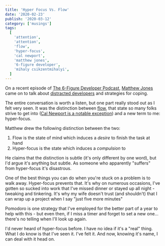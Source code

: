 ```yaml
---
title: 'Hyper Focus Vs. Flow'
date: '2020-02-23'
publish: '2020-03-12'
category: ['musings']
tags:
  [
    'attention',
    'attention',
    'flow',
    'hyper-focus',
    'cal newport',
    'matthew jones',
    '6-figure developer',
    'mihaly csikzentmihalyi',
  ]
---
```


On a recent episode of [The 6-Figure Developer Podcast](https://6figuredev.com/), [Matthew Jones](https://exceptionnotfound.net/) came on to talk about [distracted developers](https://6figuredev.com/podcast/episode-131-distracted-developer-with-matthew-jones/) and strategies for coping.

The entire conversation is worth a listen, but one part really stood out as I felt very seen. It was the distinction between [flow](https://www.ted.com/talks/mihaly_csikszentmihalyi_flow_the_secret_to_happiness/transcript), that state so many folks strive to get into ([Cal Newport is a notable exception](https://www.calnewport.com/blog/2012/04/09/the-father-of-deliberate-practice-disowns-flow/)) and a new term to me: hyper-focus.

Matthew drew the following distinction between the two:

1. Flow is the state of mind which induces a _desire_ to finish the task at hand
2. Hyper-focus is the state which induces a _compulsion_ to

He claims that the distinction is subtle (it's only different by one word), but I'd argue it's anything but subtle. As someone who apparently "suffers" from hyper-focus it's disastrous.

One of the best things you can do when you're stuck on a problem is to walk away. Hyper-focus prevents that. It's why on numerous occasions, I've gotten so sucked into work that I've missed dinner or stayed up all night - tweaking and tinkering. It's why my wife doesn't trust (and shouldn't) that I can wrap up a project when I say "just five more minutes"

Pomodoro is one strategy that I've employed for the better part of a year to help with this - but even then, if I miss a timer and forget to set a new one... there's no telling when I'll look up again.

I'd never heard of hyper-focus before. I have no idea if it's a "real" thing. What I do know is that I've seen it. I've felt it. And now, knowing it's name, I can deal with it head on.

